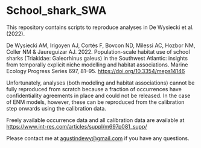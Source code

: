 # School_shark_SWA
This repository contains scripts to reproduce analyses in De Wysiecki et al. (2022).

De Wysiecki AM, Irigoyen AJ, Cortés F, Bovcon ND, Milessi AC, Hozbor NM, Coller NM & Jaureguizar AJ. 2022. Population-scale habitat use of school sharks (Triakidae: Galeorhinus galeus) in the Southwest Atlantic: insights from temporally explicit niche modelling and habitat associations. Marine Ecology Progress Series 697, 81–95. https://doi.org/10.3354/meps14146 

Unfortunately, analyses (both modeling and habitat associations) cannot be fully reproduced from scratch because a fraction of occurrences have confidentiality agreements in place and could not be released. In the case of ENM models, however, these can be reproduced from the calibration step onwards using the calibration data.

Freely available occurrence data and all calibration data are available at https://www.int-res.com/articles/suppl/m697p081_supp/

Please contact me at agustindewy@gmail.com if you have any questions. 
 
